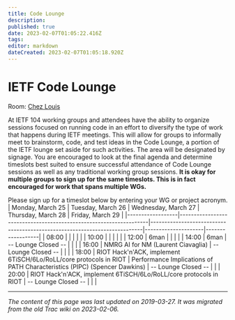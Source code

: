 ```yaml
---
title: Code Lounge
description: 
published: true
date: 2023-02-07T01:05:22.416Z
tags: 
editor: markdown
dateCreated: 2023-02-07T01:05:18.920Z
---
```


# IETF Code Lounge
Room: [Chez Louis](https://datatracker.ietf.org/meeting/104/floor-plan?room=chez-louis)

At IETF 104 working groups and attendees have the ability to organize sessions focused on running code in an effort to diversify the type of work that happens during IETF meetings. This will allow for groups to informally meet to brainstorm, code, and test ideas in the Code Lounge, a portion of the IETF lounge set aside for such activities. The area will be designated by signage.
You are encouraged to look at the final agenda and determine timeslots best suited to ensure successful attendance of Code Lounge sessions as well as any traditional working group sessions. **It is okay for multiple groups to sign up for the same timeslots. This is in fact encouraged for work that spans multiple WGs.**

Please sign up for a timeslot below by entering your WG or project acronym.
| Monday, March 25 | Tuesday, March 26                                                 | Wednesday, March 27                                                       | Thursday, March 28  | Friday, March 29 |
|------------------|-------------------------------------------------------------------|---------------------------------------------------------------------------|---------------------|------------------|
| 08:00            |                                                                   |                                                                           |                     |                  |
| 10:00            |                                                                   |                                                                           |                     |                  |
| 12:00            | 6man                                                              |                                                                           |                     |                  |
| 14:00            | 6man                                                              | -- Lounge Closed --                                                       |                     |                  |
| 16:00            | NMRG AI for NM (Laurent Ciavaglia)                                | -- Lounge Closed --                                                       |                     |                  |
| 18:00            | RIOT Hack'n'ACK, implement 6TiSCH/6Lo/RoLL/core protocols in RIOT | Performance Implications of PATH Characteristics (PIPC) (Spencer Dawkins) | -- Lounge Closed -- |                  |
| 20:00            | RIOT Hack'n'ACK, implement 6TiSCH/6Lo/RoLL/core protocols in RIOT | -- Lounge Closed --                                                       |                     |                  |
&nbsp;
&nbsp;
&nbsp;

---

*The content of this page was last updated on 2019-03-27. It was migrated from the old Trac wiki on 2023-02-06.*